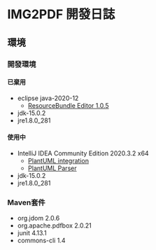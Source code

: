 # IMG2PDF 開發日誌

## 環境
### 開發環境

#### 已棄用
- eclipse java-2020-12
    - [ResourceBundle Editor 1.0.5](https://marketplace.eclipse.org/content/resourcebundle-editor)
- jdk-15.0.2
- jre1.8.0_281

#### 使用中
- IntelliJ IDEA Community Edition 2020.3.2 x64
    - [PlantUML integration](https://plugins.jetbrains.com/plugin/7017-plantuml-integration)
    - [PlantUML Parser](https://plugins.jetbrains.com/plugin/index?xmlId=plantuml-parser)
- jdk-15.0.2
- jre1.8.0_281

### Maven套件
- org.jdom 2.0.6
- org.apache.pdfbox 2.0.21
- junit 4.13.1
- commons-cli 1.4
